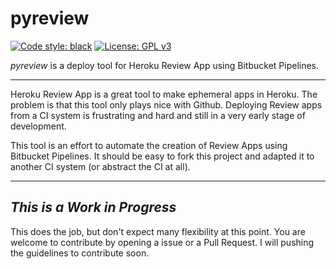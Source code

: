 # pyreview

[![Code style: black](https://img.shields.io/badge/code%20style-black-000000.svg)](https://github.com/psf/black)
[![License: GPL v3](https://img.shields.io/badge/License-GPLv3-blue.svg)](https://www.gnu.org/licenses/gpl-3.0)

_pyreview_ is a deploy tool for Heroku Review App using Bitbucket Pipelines.

---

Heroku Review App is a great tool to make ephemeral apps in Heroku. The problem
is that this tool only plays nice with Github. Deploying Review apps from a CI
system is frustrating and hard and still in a very early stage of development.

This tool is an effort to automate the creation of Review Apps using Bitbucket
Pipelines. It should be easy to fork this project and adapted it to another CI
system (or abstract the CI at all).

---

## *This is a Work in Progress*

This does the job, but don't expect many flexibility at this point. You are
welcome to contribute by opening a issue or a Pull Request. I will pushing the
guidelines to contribute soon.
